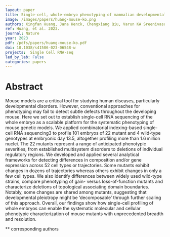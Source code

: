 ```yaml
---
layout: paper
title: Single-cell, whole-embryo phenotyping of mammalian developmental disorders
image: /images/papers/huang-mouse-ko.png
authors: Xingfan Huang, Jana Henck, Chengxiang Qiu, Varun KA Sreenivasan, Saranya Balachandran, Oana V Amarie, Martin Hrabě de Angelis, Rose Yinghan Behncke, Wing-Lee Chan, Alexandra Despang, Diane E Dickel, Madeleine Duran, Annette Feuchtinger, Helmut Fuchs, Valerie Gailus-Durner, Natja Haag, Rene Hägerling, Nils Hansmeier, Friederike Hennig, Cooper Marshall, Sudha Rajderkar, Alessa Ringel, Michael Robson, Lauren M Saunders, Patricia da Silva-Buttkus, Nadine Spielmann, Sanjay R Srivatsan, Sascha Ulferts, Lars Wittler, Yiwen Zhu, Vera M Kalscheuer, Daniel M Ibrahim, Ingo Kurth, Uwe Kornak, Axel Visel, Len A Pennacchio, David R Beier, Cole Trapnell, Junyue Cao**, Jay Shendure**, Malte Spielmann**
ref: Huang, et al. 2023.
journal: Nature
year: 2023
pdf: /pdfs/papers/huang-mouse-ko.pdf
doi: 10.1038/s41586-023-06548-w
projects:  Single Cell RNA-seq
led_by_lab: False
categories: papers
---
```


# Abstract

Mouse models are a critical tool for studying human diseases, particularly developmental disorders. However, conventional approaches for phenotyping may fail to detect subtle defects throughout the developing mouse. Here we set out to establish single-cell RNA sequencing of the whole embryo as a scalable platform for the systematic phenotyping of mouse genetic models. We applied combinatorial indexing-based single-cell RNA sequencing3 to profile 101 embryos of 22 mutant and 4 wild-type genotypes at embryonic day 13.5, altogether profiling more than 1.6 million nuclei. The 22 mutants represent a range of anticipated phenotypic severities, from established multisystem disorders to deletions of individual regulatory regions. We developed and applied several analytical frameworks for detecting differences in composition and/or gene expression across 52 cell types or trajectories. Some mutants exhibit changes in dozens of trajectories whereas others exhibit changes in only a few cell types. We also identify differences between widely used wild-type strains, compare phenotyping of gain- versus loss-of-function mutants and characterize deletions of topological associating domain boundaries. Notably, some changes are shared among mutants, suggesting that developmental pleiotropy might be ‘decomposable’ through further scaling of this approach. Overall, our findings show how single-cell profiling of whole embryos can enable the systematic molecular and cellular phenotypic characterization of mouse mutants with unprecedented breadth and resolution.

\*\* corresponding authors
